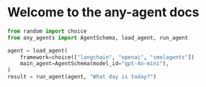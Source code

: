 # **Welcome to the any-agent docs**


```py
from random import choice
from any_agents import AgentSchema, load_agent, run_agent

agent = load_agent(
    framework=choice(["langchain", "openai", "smolagents"])
    main_agent=AgentSchema(model_id="gpt-4o-mini"),
)
result = run_agent(agent, "What day is today?")
```
